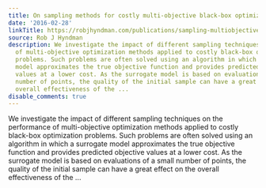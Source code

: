 ```yaml
---
title: On sampling methods for costly multi-objective black-box optimization
date: '2016-02-28'
linkTitle: https://robjhyndman.com/publications/sampling-multiobjective-optimization/
source: Rob J Hyndman
description: We investigate the impact of different sampling techniques on the performance
  of multi-objective optimization methods applied to costly black-box optimization
  problems. Such problems are often solved using an algorithm in which a surrogate
  model approximates the true objective function and provides predicted objective
  values at a lower cost. As the surrogate model is based on evaluations of a small
  number of points, the quality of the initial sample can have a great effect on the
  overall effectiveness of the ...
disable_comments: true
---
```

We investigate the impact of different sampling techniques on the performance of multi-objective optimization methods applied to costly black-box optimization problems. Such problems are often solved using an algorithm in which a surrogate model approximates the true objective function and provides predicted objective values at a lower cost. As the surrogate model is based on evaluations of a small number of points, the quality of the initial sample can have a great effect on the overall effectiveness of the ...